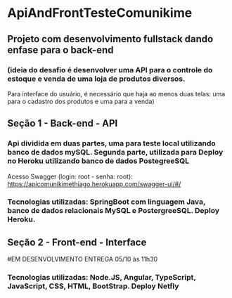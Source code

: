 # ApiAndFrontTesteComunikime

## Projeto com desenvolvimento fullstack dando enfase para o back-end 

### (ideia do desafio é desenvolver uma API para o controle do estoque e venda de uma loja de produtos diversos.
Para interface do usuário, é necessário que haja ao menos duas telas: uma para o cadastro dos produtos e uma para a venda)


## Seção 1 - Back-end - API 
### Api dividida em duas partes, uma para teste local utilizando banco de dados mySQL. Segunda parte, utilizada para Deploy no Heroku utilizando banco de dados PostegreeSQL 

Acesso Swagger (login: root   -  senha: root): https://apicomunikimethiago.herokuapp.com/swagger-ui/#/

### Tecnologias utilizadas: SpringBoot com linguagem Java, banco de dados relacionais MySQL e PostergreeSQL. Deploy Heroku.



## Seção 2 - Front-end - Interface


#EM DESENVOLVIMENTO ENTREGA 05/10 às 11h30



### Tecnologias utilizadas: Node.JS, Angular, TypeScript, JavaScript, CSS, HTML, BootStrap. Deploy Netfly



